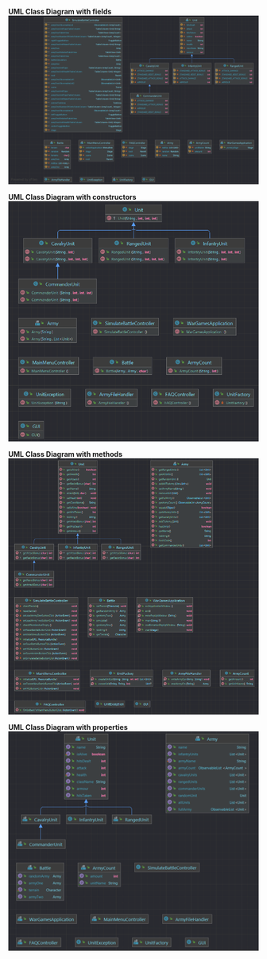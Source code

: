
**UML Class Diagram with fields** 
![UML_Class_Diagram_with_fields](uploads/779de2f17f32ae25d357fd58fd036bbc/UML_Class_Diagram_with_fields.png)

**UML Class Diagram with constructors** 
![UML_Class_Diagram_with_constructors](uploads/20ed230a813f895fd61868e8642883bd/UML_Class_Diagram_with_constructors.png)

**UML Class Diagram with methods** 
![UML_Class_Diagram_with_methods](uploads/4094ddd618076bc299172cc2de81d5bc/UML_Class_Diagram_with_methods.png)

**UML Class Diagram with properties** 
![UML_Class_Diagram_with_properties](uploads/5cbe8b98a6c5c1f4f40e7635a7be2619/UML_Class_Diagram_with_properties.png)